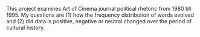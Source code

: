 This project examines Art of Cinema journal political rhetoric from 1980 till 1995.  My questions are (1) how the frequency distribution of words evolved and (2) did data is positive, negative or neutral changed over the period of cultural history.
